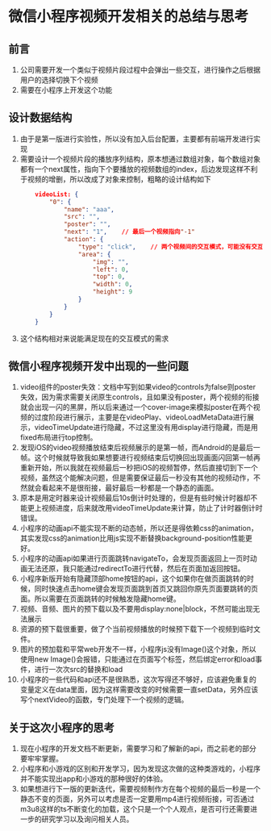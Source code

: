 # 微信小程序视频开发相关的总结与思考

## 前言
1. 公司需要开发一个类似于视频片段过程中会弹出一些交互，进行操作之后根据用户的选择切换下个视频
2. 需要在小程序上开发这个功能

## 设计数据结构
1. 由于是第一版进行实验性，所以没有加入后台配置，主要都有前端开发进行实现
2. 需要设计一个视频片段的播放序列结构，原本想通过数组对象，每个数组对象都有一个next属性，指向下个要播放的视频数组的index，后边发现这样不利于视频的增删，所以改成了对象来控制，粗略的设计结构如下
    ```json
        videoList: {
            "0": {
                "name": "aaa",
                "src": "",
                "poster": "",
                "next": "1",    // 最后一个视频指向"-1"
                "action": {
                    "type": "click",    // 两个视频间的交互模式，可能没有交互模式则没有action字段，根据需求有选择、点击、录音等交互模式
                    "area": {
                        "img": "",
                        "left": 0,
                        "top": 0,
                        "width": 0,
                        "height": 9
                    }
                }
            }
        }
    ```
3. 这个结构相对来说能满足现在的交互模式的需求

## 微信小程序视频开发中出现的一些问题
1. video组件的poster失效：文档中写到如果video的controls为false则poster失效，因为需求需要关闭原生controls，且如果没有poster，两个视频的衔接就会出现一闪的黑屏，所以后来通过一个cover-image来模拟poster在两个视频的过度阶段进行展示，主要是在videoPlay、videoLoadMetaData进行展示，videoTimeUpdate进行隐藏，不过这里没有用display进行隐藏，而是用fixed布局进行top控制。
2. 发现iOS的video视频播放结束后视频展示的是第一帧，而Android的是最后一帧。这个时候就导致我如果想要进行视频结束后切换回出现画面闪回第一帧再重新开始，所以我就在视频最后一秒把iOS的视频暂停，然后直接切到下一个视频，虽然这个能解决问题，但是需要保证最后一秒没有其他的视频动作，不然就会看起来不是很衔接，最好最后一秒都是一个静态的画面。
3. 原本是用定时器来设计视频最后10s倒计时处理的，但是有些时候计时器却不能更上视频进度，后来就改用videoTimeUpdate来计算，防止了计时器倒计时错误。
4. 小程序的动画api不能实现不断的动态帧，所以还是得依赖css的animation，其实发现css的animation比用js实现不断替换background-position性能更好。
5. 小程序的动画api如果进行页面跳转navigateTo，会发现页面返回上一页时动画无法还原，我只能通过redirectTo进行代替，然后在页面加返回按钮。
6. 小程序新版开始有隐藏顶部home按钮的api，这个如果你在做页面跳转的时候，同时快速点击home键会发现页面跳到首页又跳回你原先页面要跳转的页面。所以需要在页面跳转的时候触发隐藏home键。
7. 视频、音频、图片的预下载以及不要用display:none|block，不然可能出现无法展示
8. 资源的预下载很重要，做了个当前视频播放的时候预下载下一个视频到临时文件。
9. 图片的预加载和平常web开发不一样，小程序js没有Image()这个对象，所以使用new Image()会报错，只能通过在页面写个<image>标签，然后绑定error和load事件，进行一次次src的替换和load
10. 小程序的一些代码和api还不是很熟悉，这次写得还不够好，应该避免重复的变量定义在data里面，因为这样需要改变的时候需要一直setData，另外应该写个nextVideo的函数，专门处理下一个视频的逻辑。

## 关于这次小程序的思考
1. 现在小程序的开发文档不断更新，需要学习和了解新的api，而之前老的部分要牢牢掌握。
2. 小程序和小游戏的区别和开发学习，因为发现这次做的这种类游戏的，小程序并不能实现出app和小游戏的那种很好的体验。
3. 如果想进行下一版的更新迭代，需要视频制作方在每个视频的最后一秒是一个静态不变的页面，另外可以考虑是否一定要用mp4进行视频衔接，可否通过m3u8这样的ts不断变化的加载，这个只是一个个人观点，是否可行还需要进一步的研究学习以及询问相关人员。